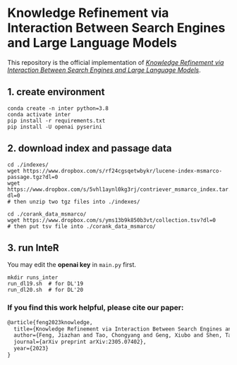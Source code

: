 # Knowledge Refinement via Interaction Between Search Engines and Large Language Models

This repository is the official implementation of [*Knowledge Refinement via Interaction Between Search Engines and Large Language Models*](https://arxiv.org/abs/2305.07402).

## 1. create environment
```shell
conda create -n inter python=3.8
conda activate inter
pip install -r requirements.txt
pip install -U openai pyserini
```

## 2. download index and passage data 
```shell
cd ./indexes/
wget https://www.dropbox.com/s/rf24cgsqetwbykr/lucene-index-msmarco-passage.tgz?dl=0
wget https://www.dropbox.com/s/5vhl1aynl0kg3rj/contriever_msmarco_index.tar.gz?dl=0
# then unzip two tgz files into ./indexes/

cd ./corank_data_msmarco/
wget https://www.dropbox.com/s/yms13b9k850b3vt/collection.tsv?dl=0
# then put tsv file into ./corank_data_msmarco/
```

## 3. run InteR
You may edit the **openai key** in `main.py` first.

```shell
mkdir runs_inter
run_dl19.sh  # for DL'19
run_dl20.sh  # for DL'20
```


### If you find this work helpful, please cite our paper:
```latex
@article{feng2023knowledge,
  title={Knowledge Refinement via Interaction Between Search Engines and Large Language Models},
  author={Feng, Jiazhan and Tao, Chongyang and Geng, Xiubo and Shen, Tao and Xu, Can and Long, Guodong and Zhao, Dongyan and Jiang, Daxin},
  journal={arXiv preprint arXiv:2305.07402},
  year={2023}
}
```